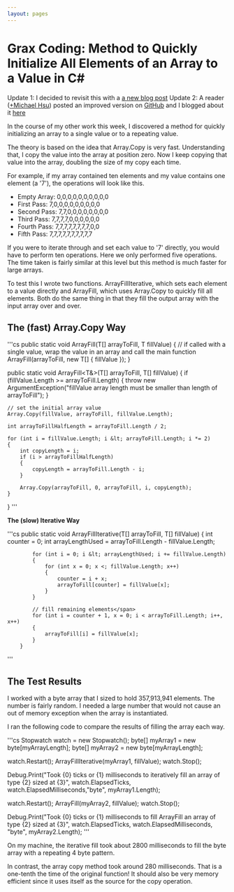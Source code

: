 ```yaml
---
layout: pages
---
```

# Grax Coding: Method to Quickly Initialize All Elements of an Array to a Value in C#

Update 1: I decided to revisit this with a [a new blog post](/2013/06/fast-array-fill-function-revisited.html)
Update 2: A reader ([+Michael Hsu](https://plus.google.com/113579231183226302374)) posted an improved version on [GitHub](https://github.com/mykohsu/Extensions/blob/master/ArrayExtensions.cs) and I blogged about it [here](http://coding.grax.com/2014/04/better-array-fill-function.html)

In the course of my other work this week, I discovered a method for quickly initializing an array to a single value or to a repeating value.

The theory is based on the idea that Array.Copy is very fast. Understanding that, I copy the value into the array at position zero. Now I keep copying that value into the array, doubling the size of my copy each time.

For example, if my array contained ten elements and my value contains one element (a '7'), the operations will look like this.

* Empty Array: 0,0,0,0,0,0,0,0,0,0
* First Pass: 7,0,0,0,0,0,0,0,0,0
* Second Pass: 7,7,0,0,0,0,0,0,0,0
* Third Pass: 7,7,7,7,0,0,0,0,0,0
* Fourth Pass: 7,7,7,7,7,7,7,7,0,0
* Fifth Pass: 7,7,7,7,7,7,7,7,7,7

If you were to iterate through and set each value to '7' directly, you would have to perform ten operations. Here we only performed five operations. The time taken is fairly similar at this level but this method is much faster for large arrays.

To test this I wrote two functions. ArrayFillIterative, which sets each element to a value directly and ArrayFill, which uses Array.Copy to quickly fill all elements. Both do the same thing in that they fill the output array with the input array over and over.

## The (fast) Array.Copy Way

'''cs
public static void ArrayFill<T>(T[] arrayToFill, T fillValue)
{
    // if called with a single value, wrap the value in an array and call the main function
    ArrayFill<T>(arrayToFill, new T[] { fillValue });
}

public static void ArrayFill<T&>(T[] arrayToFill, T[] fillValue)
{
    if (fillValue.Length &gt;= arrayToFill.Length)
    {
        throw new ArgumentException("fillValue array length must be smaller than length of arrayToFill");
    }

    // set the initial array value
    Array.Copy(fillValue, arrayToFill, fillValue.Length);

    int arrayToFillHalfLength = arrayToFill.Length / 2;

    for (int i = fillValue.Length; i &lt; arrayToFill.Length; i *= 2)
    {
        int copyLength = i;
        if (i > arrayToFillHalfLength)
        {
            copyLength = arrayToFill.Length - i;
        }

        Array.Copy(arrayToFill, 0, arrayToFill, i, copyLength);
    }
}
'''

<b>The (slow) Iterative Way</b>

'''cs
public static void ArrayFillIterative<T>(T[] arrayToFill, T[] fillValue)
        {
            int counter = 0;
            int arrayLengthUsed = arrayToFill.Length - fillValue.Length;

            for (int i = 0; i &lt; arrayLengthUsed; i += fillValue.Length)
            {
                for (int x = 0; x <; fillValue.Length; x++)
                {
                    counter = i + x;
                    arrayToFill[counter] = fillValue[x];
                }
            }

            // fill remaining elements</span>
            for (int i = counter + 1, x = 0; i < arrayToFill.Length; i++, x++)
            {
                arrayToFill[i] = fillValue[x];
            }
        }
'''

## The Test Results

I worked with a byte array that I sized to hold 357,913,941 elements. The number is fairly random. I needed a large number that would not cause an out of memory exception when the array is instantiated.

I ran the following code to compare the results of filling the array each way.

'''cs
Stopwatch watch = new Stopwatch();
byte[] myArray1 = new byte[myArrayLength];
byte[] myArray2 = new byte[myArrayLength];

watch.Restart();
ArrayFillIterative(myArray1, fillValue);
watch.Stop();

Debug.Print("Took {0} ticks or {1} milliseconds to iteratively fill an array of type {2} sized at {3}", watch.ElapsedTicks, watch.ElapsedMilliseconds,"byte", myArray1.Length);

watch.Restart();
ArrayFill(myArray2, fillValue);
watch.Stop();

Debug.Print("Took {0} ticks or {1} milliseconds to fill ArrayFill an array of type {2} sized at {3}", watch.ElapsedTicks, watch.ElapsedMilliseconds, "byte", myArray2.Length);
'''

On my machine, the iterative fill took about 2800 milliseconds to fill the byte array with a repeating 4 byte pattern.

In contrast, the array copy method took around 280 milliseconds. That is a one-tenth the time of the original function! It should also be very memory efficient since it uses itself as the source for the copy operation.
